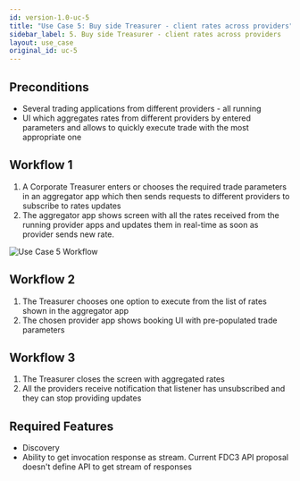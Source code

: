 ```yaml
---
id: version-1.0-uc-5
title: "Use Case 5: Buy side Treasurer - client rates across providers"
sidebar_label: 5. Buy side Treasurer - client rates across providers
layout: use_case
original_id: uc-5
---
```


## Preconditions

- Several trading applications from different providers - all running
- UI which aggregates rates from different providers by entered parameters and allows to quickly execute trade with the most appropriate one

## Workflow 1

1. A Corporate Treasurer enters or chooses the required trade parameters in an aggregator app which then sends requests to different providers to subscribe to rates updates
1. The aggregator app shows screen with all the rates received from the running provider apps and updates them in real-time as soon as provider sends new rate.

![Use Case 5 Workflow](/assets/uc5.png)


## Workflow 2

1. The Treasurer chooses one option to execute from the list of rates shown in the aggregator app
1. The chosen provider app shows booking UI with pre-populated trade parameters

## Workflow 3

1. The Treasurer closes the screen with aggregated rates
1. All the providers receive notification that listener has unsubscribed and they can stop providing updates

## Required Features

- Discovery
- Ability to get invocation response as stream. Current FDC3 API proposal doesn't define API to get stream of responses

